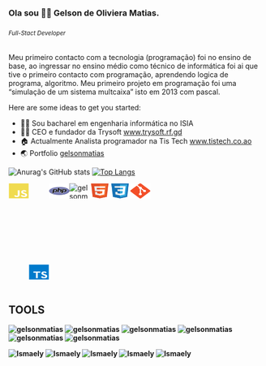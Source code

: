 ### Ola sou  👨‍💻 Gelson de Oliviera Matias.
###### <small>Full-Stact Developer</small>

<p>Meu primeiro contacto com a tecnologia (programação) foi no ensino de base, ao ingressar no ensino médio como técnico de informática foi ai que tive o primeiro contacto com programação, aprendendo logica de programa, algoritmo. Meu primeiro projeto em programação foi uma “simulação de um sistema multcaixa” isto em 2013 com pascal. </p>
Here are some ideas to get you started:

- 👨‍🎓 Sou bacharel em engenharia informática no ISIA
- 👨‍💻 CEO e fundador da Trysoft <a href="https://trysoft.rf.gd">www.trysoft.rf.gd</a>
- 🏠 Actualmente Analista programador na Tis Tech <a href="https://www.tistech.co.ao/">www.tistech.co.ao</a> 
- 🌏 Portfolio <a href="https://https://gelsonmatias.netlify.app/">gelsonmatias</a>


![Anurag's GitHub stats](https://github-readme-stats.vercel.app/api?username=Gelson-Matias&show_icons=true&theme=dracula)
[![Top Langs](https://github-readme-stats.vercel.app/api/top-langs/?username=Gelson-Matias&layout=compact&theme=dracula)](https://github.com/Gelson-Matias/github-readme-stats)


<div style="display: flex"><br>
  <img align="center" alt="gelsonmatias-Js" height="30" width="40" src="https://raw.githubusercontent.com/devicons/devicon/master/icons/javascript/javascript-plain.svg">
  <img aling="center" alt="gelsonmatias-Python" style="margin-top:10pc"  height="30" width="40" src="https://raw.githubusercontent.com/devicons/devicon/master/icons/typescript/typescript-original.svg">
  <img aling="center" style="margin-botton:0px" alt="gelsonmatias-Python" height="30" width="40" src="https://raw.githubusercontent.com/devicons/devicon/master/icons/php/php-original.svg">
  <img aling="center" alt="gelsonmatias-Python" height="30" width="40" src="https://img.shields.io/badge/Java-ED8B00?style=for-the-badge&logo=java&logoColor=white">
  <img align="center" alt="gelsonmatias-HTML" height="30" width="40" src="https://raw.githubusercontent.com/devicons/devicon/master/icons/html5/html5-original.svg">
  <img align="center" alt="gelsonmatias-CSS" height="30" width="40" src="https://raw.githubusercontent.com/devicons/devicon/master/icons/css3/css3-original.svg">
  <img align="center" alt="gelsonmatias-Git" height="30" width="40" src="https://raw.githubusercontent.com/devicons/devicon/master/icons/git/git-original.svg">
</div>
<br>
<div> 

<b> <h2>TOOLS</h2> 
  <img aling="center" alt="gelsonmatias" src="https://img.shields.io/badge/Node.js-43853D?style=for-the-badge&logo=node.js&logoColor=white">
   <img aling="center" alt="gelsonmatias" src="https://img.shields.io/badge/React-20232A?style=for-the-badge&logo=react&logoColor=61DAFB">
   <img aling="center" alt="gelsonmatias" src="https://img.shields.io/badge/Bootstrap-563D7C?style=for-the-badge&logo=bootstrap&logoColor=white">
  <img aling="center" alt="gelsonmatias" src="https://img.shields.io/badge/Laravel-FF2D20?style=for-the-badge&logo=laravel&logoColor=white">
   <img aling="center" alt="gelsonmatias" src="https://img.shields.io/badge/Trello-0052CC?style=for-the-badge&logo=trello&logoColor=white">
    <img aling="center" alt="gelsonmatias" src="https://img.shields.io/badge/Npm-DD0031?style=for-the-badge&logo=npm&logoColor=white">
</div>
 <div> 
  <img aling="center" alt="Ismaely" src="https://img.shields.io/badge/MariaDB-003545?style=for-the-badge&logo=mariadb&logoColor=white">
  <img aling="center" alt="Ismaely" src="https://img.shields.io/badge/MongoDB-4EA94B?style=for-the-badge&logo=mongodb&logoColor=white">
  <img aling="center" alt="Ismaely" src="https://img.shields.io/badge/MySQL-005C84?style=for-the-badge&logo=mysql&logoColor=white">
  <img aling="center" alt="Ismaely" src="https://img.shields.io/badge/Oracle-F80000?style=for-the-badge&logo=Oracle&logoColor=white">
   <img aling="center" alt="Ismaely" src="https://img.shields.io/badge/PostgreSQL-316192?style=for-the-badge&logo=postgresql&logoColor=white">
  
</div> 
<br>

